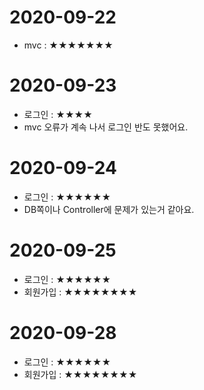 # 2020-09-22
- mvc : ★★★★★★★

# 2020-09-23
- 로그인 : ★★★★
- mvc 오류가 계속 나서 로그인 반도 못했어요.

# 2020-09-24
- 로그인 : ★★★★★★
- DB쪽이나 Controller에 문제가 있는거 같아요.

# 2020-09-25
- 로그인 : ★★★★★★
- 회원가입 : ★★★★★★★★

# 2020-09-28
- 로그인 : ★★★★★★
- 회원가입 : ★★★★★★★★
